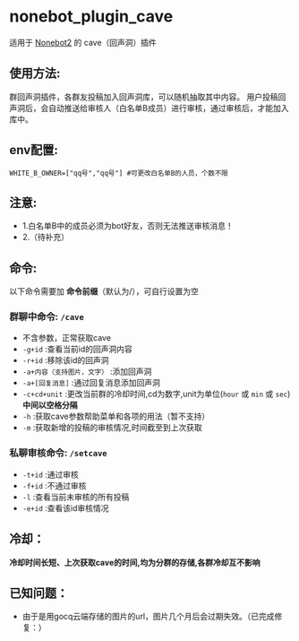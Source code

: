 # nonebot_plugin_cave

适用于 [Nonebot2](https://nb2.baka.icu/) 的 cave（回声洞）插件  

## 使用方法:  
群回声洞插件，各群友投稿加入回声洞库，可以随机抽取其中内容。
用户投稿回声洞后，会自动推送给审核人（白名单B成员）进行审核，通过审核后，才能加入库中。  
## env配置:  
`WHITE_B_OWNER=["qq号","qq号"] #可更改白名单B的人员，个数不限`   
## 注意:  
- 1.白名单B中的成员必须为bot好友，否则无法推送审核消息！  
- 2.（待补充）
## 命令:    
以下命令需要加 __命令前缀__（默认为/），可自行设置为空  
### 群聊中命令: `/cave`  
- 不含参数，正常获取cave  
- `-g+id` :查看当前id的回声洞内容  
- `-r+id` :移除该id的回声洞  
- `-a+内容（支持图片，文字）` :添加回声洞  
- `-a+[回复消息]` :通过回复消息添加回声洞  
- `-c+cd+unit` :更改当前群的冷却时间,cd为数字,unit为单位(`hour` 或 `min` 或 `sec`) **____中间以空格分隔____**   
- `-h` :获取cave参数帮助菜单和各项的用法（暂不支持）  
- `-m` :获取新增的投稿的审核情况,时间截至到上次获取  
 
### 私聊审核命令: `/setcave`  
- `-t+id` :通过审核    
- `-f+id` :不通过审核  
- `-l` :查看当前未审核的所有投稿   
- `-e+id` :查看该id审核情况   

## 冷却：
**__冷却时间长短、上次获取cave的时间,均为分群的存储,各群冷却互不影响__**

## 已知问题：
- 由于是用gocq云端存储的图片的url，图片几个月后会过期失效。（已完成修复：）
